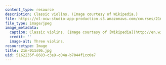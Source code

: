 ```yaml
---
content_type: resource
description: Classic violins. (Image courtesy of Wikipedia.)
file: https://ol-ocw-studio-app-production.s3.amazonaws.com/courses/21m-011-introduction-to-western-music-spring-2006/5162235f8683c3e9c04ab7044f1cc0a7_21m-011s06.jpg
file_type: image/jpeg
image_metadata:
  caption: Classic violins. (Image courtesy of [Wikipedia](http://en.wikipedia.org/wiki/Main_Page).)
  credit: ''
  image-alt: Three violins.
resourcetype: Image
title: 21m-011s06.jpg
uid: 5162235f-8683-c3e9-c04a-b7044f1cc0a7
---
```

